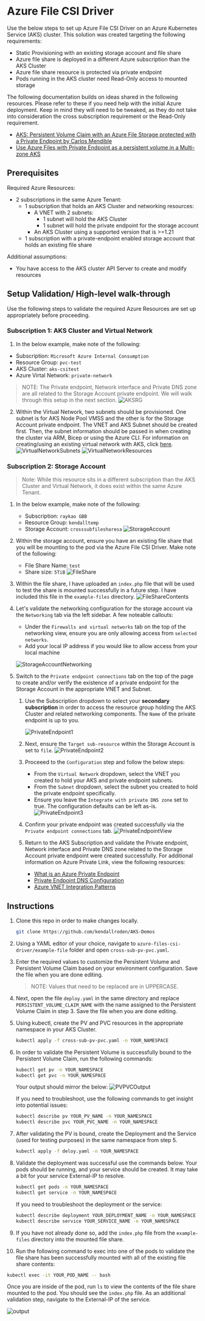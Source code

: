 # Azure File CSI Driver

Use the below steps to set up Azure File CSI Driver on an Azure Kubernetes Service (AKS) cluster. This solution was created targeting the following requirements:
- Static Provisioning with an existing storage account and file share
- Azure file share is deployed in a different Azure subscription than the AKS Cluster
- Azure file share resource is protected via private endpoint  
- Pods running in the AKS cluster need Read-Only access to mounted storage

The following documentation builds on ideas shared in the following resources. Please refer to these if you need help with the initial Azure deployment. Keep in mind they will need to be tweaked, as they do not take into consideration the cross subscription requirement or the Read-Only requirement.
- [AKS: Persistent Volume Claim with an Azure File Storage protected with a Private Endpoint by Carlos Mendible](https://carlos.mendible.com/2021/08/02/aks-persistent-volume-claim-with-an-azure-file-storage-protected-with-a-private-endpoint/)
- [Use Azure Files with Private Endpoint as a persistent volume in a Multi-zone AKS](https://www.returngis.net/2021/08/utilizar-azure-files-con-private-link-como-persistent-volume-en-un-aks-multi-zona/)

## Prerequisites

Required Azure Resources: 
- 2 subscriptions in the same Azure Tenant:
  - 1 subscription that holds an AKS Cluster and networking resources: 
      - A VNET with 2 subnets:
         - 1 subnet will hold the AKS Cluster 
         - 1 subnet will hold the private endpoint for the storage account 
      - An AKS Cluster using a supported version that is >=1.21 
   - 1 subscription with a private-endpoint enabled storage account that holds an existing file share
 

Additional assumptions: 
- You have access to the AKS cluster API Server to create and modify resources 

## Setup Validation/ High-level walk-through 
Use the following steps to validate the required Azure Resources are set up appropriately before proceeding. 

### Subscription 1: AKS Cluster and Virtual Network 

1.  In the below example, make note of the following: 
   - Subscription: `Microsoft Azure Internal Consumption`
   - Resource Group: `pvc-test`
   - AKS Cluster: `aks-csitest`
   - Azure Virtal Network: `private-network`
   >NOTE: The Private endpoint, Network interface and Private DNS zone are all related to the Storage Account private endpoint. We will walk through this setup in the next section.
   ![AKSRG](assets/AKSRG.png)

2. Within the Virtual Network, two subnets should be provisioned. One subnet is for AKS Node Pool VMSS and the other is for the Storage Account private endpoint. The VNET and AKS Subnet should be created first. Then, the subnet information should be passed in when creating the cluster via ARM, Bicep or using the Azure CLI. For information on creating/using an existing virtual network with AKS, click [here](https://docs.microsoft.com/en-us/azure/aks/configure-kubenet).  
   ![VirtualNetworkSubnets](assets/VirtualNetworkSubnets.png)
   ![VirtualNetworkResources](assets/VirtualNetworkResources.png)

### Subscription 2: Storage Account 
>Note: While this resource sits in a different subscription than the AKS Cluster and Virtual Network, it does exist within the same Azure Tenant. 

1. In the below example, make note of the following: 
   - Subscription: `raykao GBB`
   - Resource Group: `kendalltemp`
   - Storage Account: `crosssubfilesharesa`
   ![StorageAccount](assets/StorageAccountRGView.png)

2. Within the storage account, ensure you have an existing file share that you will be mounting to the pod via the Azure File CSI Driver. Make note of the following: 
   - File Share Name: `test`  
   - Share size: `5TiB`
   ![FileShare](assets/FileShareView.png)

3. Within the file share, I have uploaded an `index.php` file that will be used to test the share is mounted successfully in a future step. I have included this file in the `example-files` directory. 
   ![FileShareContents](assets/FileShareContents.png)

4. Let's validate the networking configuration for the storage account via the `Networking` tab via the left sidebar. A few noteable callouts: 
   - Under the `Firewalls and virtual networks` tab on the top of the networking view, ensure you are only allowing access from `selected networks`. 
   - Add your local IP address if you would like to allow access from your local machine 
  
   ![StorageAccountNetworking](assets/StorageAccountNetworkView.png)

5. Switch to the `Private endpoint connections` tab on the top of the page to create and/or verify the existence of a private endpoint for the Storage Account in the appropriate VNET and Subnet. 

   1. Use the Subscription dropdown to select your **secondary subscription** in order to access the resource group holding the AKS Cluster and related networking components. The `Name` of the private endpoint is up to you.
      
      ![PrivateEndpoint1](assets/PrivateEndpoint1.png)

   2. Next, ensure the `Target sub-resource` within the Storage Account is set to `file`.
      ![PrivateEndpoint2](assets/PrivateEndpoint2.png)

   3. Proceeed to the `Configuration` step and follow the below steps: 
      - From the `Virtual Network` dropdown, select the VNET you created to hold your AKS and private endpoint subnets.
      - From the `Subnet` dropdown, select the subnet you created to hold the private endpoint specifically.
      - Ensure you leave the `Integrate with private DNS zone` set to true. The configuration defaults can be left as-is.
      ![PrivateEndpoint3](assets/PrivateEndpoint3.png)

   4. Confirm your private endpoint was created successfully via the `Private endpoint connections` tab.
      ![PrivateEndpointView](assets/privateendpointview.png)
   
   5. Return to the AKS Subscription and validate the Private endpoint, Network interface and Private DNS zone related to the Storage Account private endpoint were created successfully. For additional information on Azure Private Link, view the following resources: 
      - [What is an Azure Private Endpoint](https://docs.microsoft.com/en-us/azure/private-link/private-endpoint-overview)
      - [Private Endpoint DNS Configuration](https://docs.microsoft.com/en-us/azure/private-link/private-endpoint-dns)
      - [Azure VNET Integration Patterns](https://github.com/fguerri/AzureVNetIntegrationPatterns)


## Instructions

1. Clone this repo in order to make changes locally. 

   ```bash
   git clone https://github.com/kendallroden/AKS-Demos
   ```

2. Using a YAML editor of your choice, navigate to `azure-files-csi-driver/example-file` folder and open `cross-sub-pv-pvc.yaml`.

3. Enter the required values to customize the Persistent Volume and Persistent Volume Claim based on your environment configuration. Save the file when you are done editing. 
   > NOTE: Values that need to be replaced are in UPPERCASE. 

4. Next, open the file `deploy.yaml` in the same directory and replace `PERSISTENT_VOLUME_CLAIM_NAME` with the name assigned to the Persistent Volume Claim in step 3. Save the file when you are done editing.

5. Using kubectl, create the PV and PVC resources in the appropriate namespace in your AKS Cluster.
   
   ```bash
   kubectl apply -f cross-sub-pv-pvc.yaml -n YOUR_NAMESPACE
   ```

6. In order to validate the Persistent Volume is successfully bound to the Persistent Volume Claim, run the following commands: 
   
   ```bash
   kubectl get pv -n YOUR_NAMESPACE 
   kubectl get pvc -n YOUR_NAMESPACE 
   ```
   Your output should mirror the below:
   ![PVPVCOutput](assets/ValidatePVandPVC.png)

   If you need to troubleshoot, use the following commands to get insight into potential issues:
   
   ```bash
   kubectl describe pv YOUR_PV_NAME -n YOUR_NAMESPACE 
   kubectl describe pvc YOUR_PVC_NAME -n YOUR_NAMESPACE 
   ```

7. After validating the PV is bound, create the Deployment and the Service (used for testing purposes) in the same namespace from step 5.
   
   ```bash
   kubectl apply -f deloy.yaml -n YOUR_NAMESPACE
   ```
8. Validate the deployment was successful use the commands below. Your pods should be running, and your service should be created. It may take a bit for your service External-IP to resolve.  
   
   ```bash
   kubectl get pods -n YOUR_NAMESPACE    
   kubectl get service -n YOUR_NAMESPACE 
   ```

   If you need to troubleshoot the deployment or the service:

   ```bash
   kubectl describe deployment YOUR_DEPLOYMENT_NAME -n YOUR_NAMESPACE
   kubectl describe service YOUR_SERVICE_NAME -n YOUR_NAMESPACE 
   ```

9. If you have not already done so, add the `index.php` file from the `example-files` directory into the mounted file share.

10. Run the following command to exec into one of the pods to validate the file share has been successfully mounted with all of the existing file share contents: 
   ```bash
   kubectl exec -it YOUR_POD_NAME -- bash 
   ```
Once you are inside of the pod, run `ls` to view the contents of the file share mounted to the pod. You should see the `index.php` file. As an additional validation step, navigate to the External-IP of the service. 

![output](assets/IndexOutput.png)

